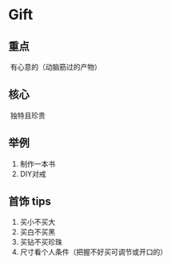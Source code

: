 # Gift

## 重点

​	有心意的（动脑筋过的产物）

## 核心

​	独特且珍贵

## 举例

1. 制作一本书
2. DIY对戒

## 首饰 tips

1. 买小不买大
2. 买白不买黑
3. 买钻不买珍珠
4. 尺寸看个人条件（把握不好买可调节或开口的）

